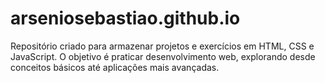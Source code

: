 # arseniosebastiao.github.io
Repositório criado para armazenar projetos e exercícios em HTML, CSS e JavaScript.   O objetivo é praticar desenvolvimento web, explorando desde conceitos básicos até aplicações mais avançadas.  
